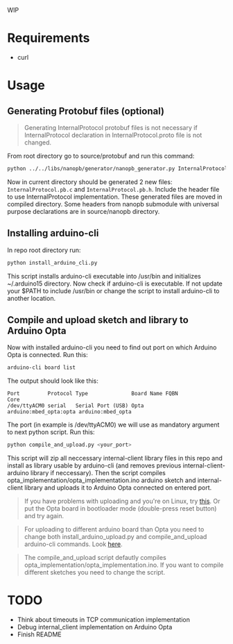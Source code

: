 WIP

# Requirements

 - curl

# Usage

## Generating Protobuf files (optional)

 > Generating InternalProtocol protobuf files is not necessary if InternalProtocol declaration in InternalProtocol.proto file is not changed.

From root directory go to source/protobuf and run this command:

```bash
python ../../libs/nanopb/generator/nanopb_generator.py InternalProtocol.proto
```

Now in current directory should be generated 2 new files: `InternalProtocol.pb.c` and `InternalProtocol.pb.h`. Include the header file to use InternalProtocol implementation. These generated files are moved in compiled directory. Some headers from nanopb submodule with universal purpose declarations are in source/nanopb directory.

## Installing arduino-cli

In repo root directory run:

```bash
python install_arduino_cli.py
```

This script installs arduino-cli executable into /usr/bin and initializes ~/.arduino15 directory. Now check if arduino-cli is executable. If not update your $PATH to include /usr/bin or change the script to install arduino-cli to another location.

## Compile and upload sketch and library to Arduino Opta

Now with installed arduino-cli you need to find out port on which Arduino Opta is connected. Run this:

```bash
arduino-cli board list
```

The output should look like this:

```
Port         Protocol Type              Board Name FQBN                   Core             
/dev/ttyACM0 serial   Serial Port (USB) Opta       arduino:mbed_opta:opta arduino:mbed_opta
```

The port (in example is /dev/ttyACM0) we will use as mandatory argument to next python script. Run this:

```bash
python compile_and_upload.py <your_port>
```

This script will zip all neccessary internal-client library files in this repo and install as library usable by arduino-cli (and removes previous internal-client-arduino library if neccessary). Then the script compiles opta_implementation/opta_implementation.ino arduino sketch and internal-client library and uploads it to Arduino Opta connected on entered port.

 > If you have problems with uploading and you're on Linux, try [this](https://support.arduino.cc/hc/en-us/articles/9005041052444-Fix-udev-rules-on-Linux). Or put the Opta board in bootloader mode (double-press reset button) and try again.

 > For uploading to different arduino board than Opta you need to change both install_arduino_upload.py and compile_and_upload arduino-cli commands. Look [here](https://arduino.github.io/arduino-cli/0.21/getting-started/).

 > The compile_and_upload script defautly compiles opta_implementation/opta_implementation.ino. If you want to compile different sketches you need to change the script.

# TODO

 - Think about timeouts in TCP communication implementation
 - Debug internal_client implementation on Arduino Opta
 - Finish README